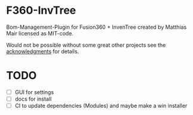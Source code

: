 # F360-InvTree
Bom-Management-Plugin for Fusion360 + InvenTree created by Matthias Mair licensed as MIT-code.

Would not be possible without some great other projects see the [acknowledgments](https://github.com/matmair/F360-InvTree/python/InvenTree/readme.md) for details.

# TODO
- [ ] GUI for settings
- [ ] docs for install
- [ ] CI to update dependencies (Modules) and maybe make a win installer
